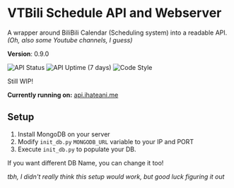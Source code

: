 # VTBili Schedule API and Webserver
A wrapper around BiliBili Calendar (Scheduling system) into a readable API.<br>
*(Oh, also some Youtube channels, I guess)*

**Version**: 0.9.0

![API Status](https://img.shields.io/uptimerobot/status/m784962983-62a53810138b9371bbb3dc27?label=API%20Status&style=for-the-badge) ![API Uptime (7 days)](https://img.shields.io/uptimerobot/ratio/7/m784962983-62a53810138b9371bbb3dc27?label=API%20Uptime&style=for-the-badge) ![Code Style](https://img.shields.io/badge/code%20style-black-RGB(0%2C0%2C0)?style=for-the-badge)

Still WIP!

**Currently running on:** [api.ihateani.me](https://api.ihateani.me)

## Setup
1. Install MongoDB on your server
2. Modify `init_db.py` `MONGODB_URL` variable to your IP and PORT
3. Execute `init_db.py` to populate your DB.

If you want different DB Name, you can change it too!

*tbh, I didn't really think this setup would work, but good luck figuring it out*